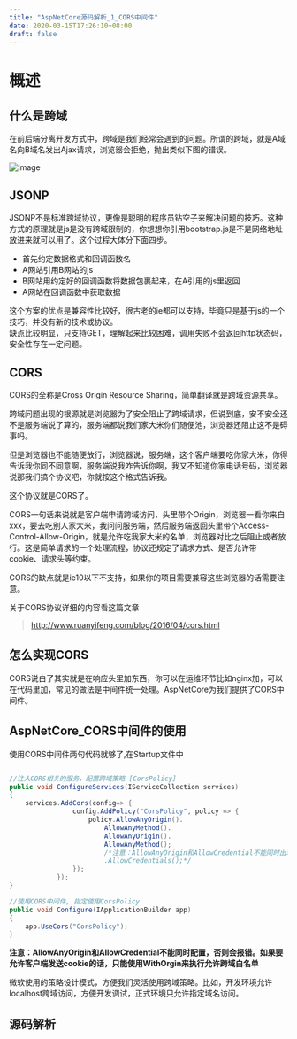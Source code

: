 ```yaml
---
title: "AspNetCore源码解析_1_CORS中间件"
date: 2020-03-15T17:26:10+08:00
draft: false
---
```

# 概述
## 什么是跨域
在前后端分离开发方式中，跨域是我们经常会遇到的问题。所谓的跨域，就是A域名向B域名发出Ajax请求，浏览器会拒绝，抛出类似下图的错误。

![image](https://fs.31huiyi.com/2c239b54-ad37-4680-bd95-7f76b656be0d.png)

## JSONP
JSONP不是标准跨域协议，更像是聪明的程序员钻空子来解决问题的技巧。这种方式的原理就是js是没有跨域限制的，你想想你引用bootstrap.js是不是网络地址放进来就可以用了。这个过程大体分下面四步。
- 首先约定数据格式和回调函数名
- A网站引用B网站的js
- B网站用约定好的回调函数将数据包裹起来，在A引用的js里返回
- A网站在回调函数中获取数据

这个方案的优点是兼容性比较好，很古老的ie都可以支持，毕竟只是基于js的一个技巧，并没有新的技术或协议。  
缺点比较明显，只支持GET，理解起来比较困难，调用失败不会返回http状态码，安全性存在一定问题。

## CORS
CORS的全称是Cross Origin Resource Sharing，简单翻译就是跨域资源共享。    

跨域问题出现的根源就是浏览器为了安全阻止了跨域请求，但说到底，安不安全还不是服务端说了算的，服务端都说我们家大米你们随便池，浏览器还阻止这不是碍事吗。  

但是浏览器也不能随便放行，浏览器说，服务端，这个客户端要吃你家大米，你得告诉我你同不同意啊，服务端说我咋告诉你啊，我又不知道你家电话号码，浏览器说那我们搞个协议吧，你就按这个格式告诉我。

这个协议就是CORS了。

CORS一句话来说就是客户端申请跨域访问，头里带个Origin，浏览器一看你来自xxx，要去吃别人家大米，我问问服务端，然后服务端返回头里带个Access-Control-Allow-Origin，就是允许吃我家大米的名单，浏览器对比之后阻止或者放行。这是简单请求的一个处理流程，协议还规定了请求方式、是否允许带cookie、请求头等约束。

CORS的缺点就是ie10以下不支持，如果你的项目需要兼容这些浏览器的话需要注意。

关于CORS协议详细的内容看这篇文章
> http://www.ruanyifeng.com/blog/2016/04/cors.html

## 怎么实现CORS
CORS说白了其实就是在响应头里加东西，你可以在运维环节比如nginx加，可以在代码里加，常见的做法是中间件统一处理。AspNetCore为我们提供了CORS中间件。

## AspNetCore_CORS中间件的使用
使用CORS中间件两句代码就够了,在Startup文件中
```csharp

//注入CORS相关的服务，配置跨域策略 [CorsPolicy]
public void ConfigureServices(IServiceCollection services)
{
    services.AddCors(config=> {
                config.AddPolicy("CorsPolicy", policy => {
                    policy.AllowAnyOrigin().
                        AllowAnyMethod().
                        AllowAnyOrigin().
                        AllowAnyMethod();
                        /*注意：AllowAnyOrigin和AllowCredential不能同时出现.否则会报错AllowCredential即是否允许客户端发送cookie，基于安全原因，CORS协议规定不允许AllowOrigin为通配符的情况下设置允许发送cookie
                        .AllowCredentials();*/
                });
            });
}

//使用CORS中间件, 指定使用CorsPolicy
public void Configure(IApplicationBuilder app)
{
    app.UseCors("CorsPolicy");
}
```

**注意：AllowAnyOrigin和AllowCredential不能同时配置，否则会报错。如果要允许客户端发送cookie的话，只能使用WithOrgin来执行允许跨域白名单**

微软使用的策略设计模式，方便我们灵活使用跨域策略。比如，开发环境允许localhost跨域访问，方便开发调试，正式环境只允许指定域名访问。

## 源码解析



